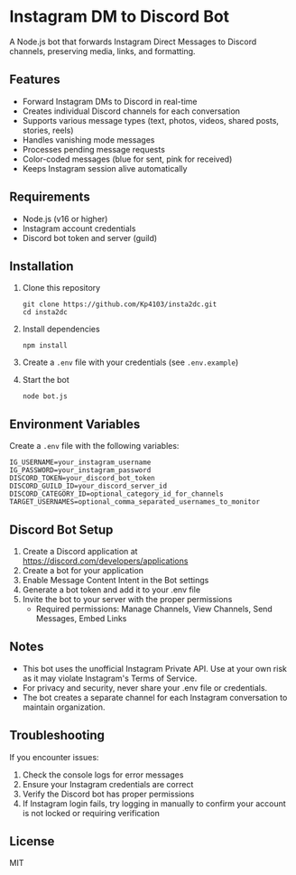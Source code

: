 # Instagram DM to Discord Bot

A Node.js bot that forwards Instagram Direct Messages to Discord channels, preserving media, links, and formatting.

## Features

- Forward Instagram DMs to Discord in real-time
- Creates individual Discord channels for each conversation
- Supports various message types (text, photos, videos, shared posts, stories, reels)
- Handles vanishing mode messages
- Processes pending message requests
- Color-coded messages (blue for sent, pink for received)
- Keeps Instagram session alive automatically

## Requirements

- Node.js (v16 or higher)
- Instagram account credentials
- Discord bot token and server (guild)

## Installation

1. Clone this repository
   ```
   git clone https://github.com/Kp4103/insta2dc.git
   cd insta2dc
   ```

2. Install dependencies
   ```
   npm install
   ```

3. Create a `.env` file with your credentials (see `.env.example`)

4. Start the bot
   ```
   node bot.js
   ```

## Environment Variables

Create a `.env` file with the following variables:

```
IG_USERNAME=your_instagram_username
IG_PASSWORD=your_instagram_password
DISCORD_TOKEN=your_discord_bot_token
DISCORD_GUILD_ID=your_discord_server_id
DISCORD_CATEGORY_ID=optional_category_id_for_channels
TARGET_USERNAMES=optional_comma_separated_usernames_to_monitor
```

## Discord Bot Setup

1. Create a Discord application at https://discord.com/developers/applications
2. Create a bot for your application
3. Enable Message Content Intent in the Bot settings
4. Generate a bot token and add it to your .env file
5. Invite the bot to your server with the proper permissions
   - Required permissions: Manage Channels, View Channels, Send Messages, Embed Links

## Notes

- This bot uses the unofficial Instagram Private API. Use at your own risk as it may violate Instagram's Terms of Service.
- For privacy and security, never share your .env file or credentials.
- The bot creates a separate channel for each Instagram conversation to maintain organization.

## Troubleshooting

If you encounter issues:

1. Check the console logs for error messages
2. Ensure your Instagram credentials are correct
3. Verify the Discord bot has proper permissions
4. If Instagram login fails, try logging in manually to confirm your account is not locked or requiring verification

## License

MIT
